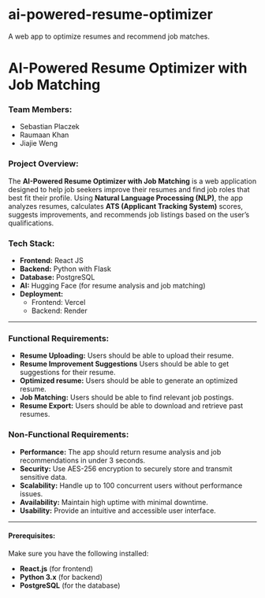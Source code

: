 # ai-powered-resume-optimizer
A web app to optimize resumes and recommend job matches.
# AI-Powered Resume Optimizer with Job Matching

### Team Members:
- Sebastian Placzek
- Raumaan Khan
- Jiajie Weng

### Project Overview:
The **AI-Powered Resume Optimizer with Job Matching** is a web application designed to help job seekers improve their resumes and find job roles that best fit their profile. Using **Natural Language Processing (NLP)**, the app analyzes resumes, calculates **ATS (Applicant Tracking System)** scores, suggests improvements, and recommends job listings based on the user’s qualifications.

### Tech Stack:
- **Frontend:** React JS
- **Backend:** Python with Flask
- **Database:** PostgreSQL
- **AI:** Hugging Face (for resume analysis and job matching)
- **Deployment:**
  - Frontend: Vercel
  - Backend: Render

---

### Functional Requirements:
- **Resume Uploading:** Users should be able to upload their resume.
- **Resume Improvement Suggestions** Users should be able to get suggestions for their resume.
- **Optimized resume:** Users should be able to generate an optimized resume.
- **Job Matching:** Users should be able to find relevant job postings.
- **Resume Export:** Users should be able to download and retrieve past resumes.

### Non-Functional Requirements:
- **Performance:** The app should return resume analysis and job recommendations in under 3 seconds.
- **Security:** Use AES-256 encryption to securely store and transmit sensitive data.
- **Scalability:** Handle up to 100 concurrent users without performance issues.
- **Availability:** Maintain high uptime with minimal downtime.
- **Usability:** Provide an intuitive and accessible user interface.

---

#### Prerequisites:
Make sure you have the following installed:
- **React.js** (for frontend)
- **Python 3.x** (for backend)
- **PostgreSQL** (for the database)
